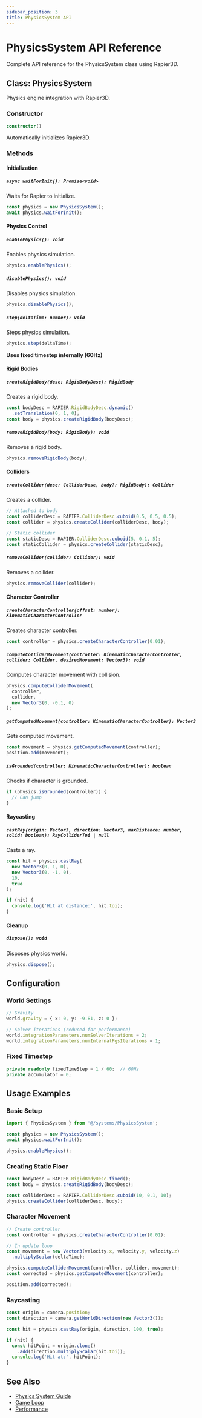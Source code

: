 ```yaml
---
sidebar_position: 3
title: PhysicsSystem API
---
```


# PhysicsSystem API Reference

Complete API reference for the PhysicsSystem class using Rapier3D.

## Class: PhysicsSystem

Physics engine integration with Rapier3D.

### Constructor

```typescript
constructor()
```

Automatically initializes Rapier3D.

### Methods

#### Initialization

##### `async waitForInit(): Promise<void>`

Waits for Rapier to initialize.

```typescript
const physics = new PhysicsSystem();
await physics.waitForInit();
```

#### Physics Control

##### `enablePhysics(): void`

Enables physics simulation.

```typescript
physics.enablePhysics();
```

##### `disablePhysics(): void`

Disables physics simulation.

```typescript
physics.disablePhysics();
```

##### `step(deltaTime: number): void`

Steps physics simulation.

```typescript
physics.step(deltaTime);
```

**Uses fixed timestep internally (60Hz)**

#### Rigid Bodies

##### `createRigidBody(desc: RigidBodyDesc): RigidBody`

Creates a rigid body.

```typescript
const bodyDesc = RAPIER.RigidBodyDesc.dynamic()
  .setTranslation(0, 1, 0);
const body = physics.createRigidBody(bodyDesc);
```

##### `removeRigidBody(body: RigidBody): void`

Removes a rigid body.

```typescript
physics.removeRigidBody(body);
```

#### Colliders

##### `createCollider(desc: ColliderDesc, body?: RigidBody): Collider`

Creates a collider.

```typescript
// Attached to body
const colliderDesc = RAPIER.ColliderDesc.cuboid(0.5, 0.5, 0.5);
const collider = physics.createCollider(colliderDesc, body);

// Static collider
const staticDesc = RAPIER.ColliderDesc.cuboid(5, 0.1, 5);
const staticCollider = physics.createCollider(staticDesc);
```

##### `removeCollider(collider: Collider): void`

Removes a collider.

```typescript
physics.removeCollider(collider);
```

#### Character Controller

##### `createCharacterController(offset: number): KinematicCharacterController`

Creates character controller.

```typescript
const controller = physics.createCharacterController(0.01);
```

##### `computeColliderMovement(controller: KinematicCharacterController, collider: Collider, desiredMovement: Vector3): void`

Computes character movement with collision.

```typescript
physics.computeColliderMovement(
  controller,
  collider,
  new Vector3(0, -0.1, 0)
);
```

##### `getComputedMovement(controller: KinematicCharacterController): Vector3`

Gets computed movement.

```typescript
const movement = physics.getComputedMovement(controller);
position.add(movement);
```

##### `isGrounded(controller: KinematicCharacterController): boolean`

Checks if character is grounded.

```typescript
if (physics.isGrounded(controller)) {
  // Can jump
}
```

#### Raycasting

##### `castRay(origin: Vector3, direction: Vector3, maxDistance: number, solid: boolean): RayColliderToi | null`

Casts a ray.

```typescript
const hit = physics.castRay(
  new Vector3(0, 1, 0),
  new Vector3(0, -1, 0),
  10,
  true
);

if (hit) {
  console.log('Hit at distance:', hit.toi);
}
```

#### Cleanup

##### `dispose(): void`

Disposes physics world.

```typescript
physics.dispose();
```

## Configuration

### World Settings

```typescript
// Gravity
world.gravity = { x: 0, y: -9.81, z: 0 };

// Solver iterations (reduced for performance)
world.integrationParameters.numSolverIterations = 2;
world.integrationParameters.numInternalPgsIterations = 1;
```

### Fixed Timestep

```typescript
private readonly fixedTimeStep = 1 / 60;  // 60Hz
private accumulator = 0;
```

## Usage Examples

### Basic Setup

```typescript
import { PhysicsSystem } from '@/systems/PhysicsSystem';

const physics = new PhysicsSystem();
await physics.waitForInit();

physics.enablePhysics();
```

### Creating Static Floor

```typescript
const bodyDesc = RAPIER.RigidBodyDesc.fixed();
const body = physics.createRigidBody(bodyDesc);

const colliderDesc = RAPIER.ColliderDesc.cuboid(10, 0.1, 10);
physics.createCollider(colliderDesc, body);
```

### Character Movement

```typescript
// Create controller
const controller = physics.createCharacterController(0.01);

// In update loop
const movement = new Vector3(velocity.x, velocity.y, velocity.z)
  .multiplyScalar(deltaTime);

physics.computeColliderMovement(controller, collider, movement);
const corrected = physics.getComputedMovement(controller);

position.add(corrected);
```

### Raycasting

```typescript
const origin = camera.position;
const direction = camera.getWorldDirection(new Vector3());

const hit = physics.castRay(origin, direction, 100, true);

if (hit) {
  const hitPoint = origin.clone()
    .add(direction.multiplyScalar(hit.toi));
  console.log('Hit at:', hitPoint);
}
```

## See Also

- [Physics System Guide](/docs/systems/physics)
- [Game Loop](/docs/core-concepts/game-loop)
- [Performance](/docs/performance/optimization)
